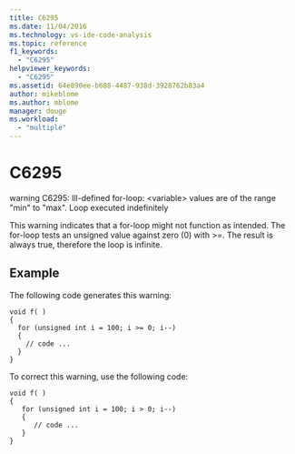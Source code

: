 ```yaml
---
title: C6295
ms.date: 11/04/2016
ms.technology: vs-ide-code-analysis
ms.topic: reference
f1_keywords:
  - "C6295"
helpviewer_keywords:
  - "C6295"
ms.assetid: 64e890ee-b688-4487-938d-3928762b83a4
author: mikeblome
ms.author: mblome
manager: douge
ms.workload:
  - "multiple"
---
```

# C6295
warning C6295: Ill-defined for-loop: \<variable> values are of the range "min" to "max". Loop executed indefinitely

 This warning indicates that a for-loop might not function as intended. The for-loop tests an unsigned value against zero (0) with >=. The result is always true, therefore the loop is infinite.

## Example
 The following code generates this warning:

```
void f( )
{
  for (unsigned int i = 100; i >= 0; i--)
  {
    // code ...
  }
}
```

 To correct this warning, use the following code:

```
void f( )
{
   for (unsigned int i = 100; i > 0; i--)
   {
      // code ...
   }
}
```